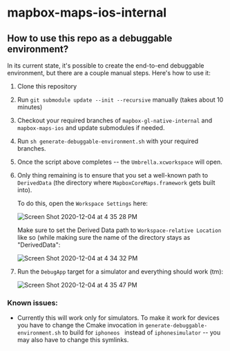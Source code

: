 # mapbox-maps-ios-internal

## How to use this repo as a debuggable environment?

In its current state, it's possible to create the end-to-end debuggable environment, but there are a couple manual steps. Here's how to use it:
1. Clone this repository
2. Run `git submodule update --init --recursive` manually (takes about 10 minutes)
3. Checkout your required branches of `mapbox-gl-native-internal` and `mapbox-maps-ios` and update submodules if needed.
4. Run `sh generate-debuggable-environment.sh` with your required branches. 
5. Once the script above completes -- the `Umbrella.xcworkspace` will open.
6. Only thing remaining is to ensure that you set a well-known path to `DerivedData` (the directory where `MapboxCoreMaps.framework` gets built into). 

   To do this, open the `Workspace Settings` here:

   ![Screen Shot 2020-12-04 at 4 35 28 PM](https://user-images.githubusercontent.com/6844889/101218237-bb254e80-3650-11eb-80e3-f266dd28962a.png)

   Make sure to set the Derived Data path to `Workspace-relative Location` like so (while making sure the name of the directory stays as "DerivedData":
   
   ![Screen Shot 2020-12-04 at 4 34 32 PM](https://user-images.githubusercontent.com/6844889/101218467-1d7e4f00-3651-11eb-9ae9-38ce705c91b6.png)

7. Run the `DebugApp` target for a simulator and everything should work (tm):
   
   ![Screen Shot 2020-12-04 at 4 35 47 PM](https://user-images.githubusercontent.com/6844889/101218658-7bab3200-3651-11eb-9933-c1f8420695dd.png)



### Known issues:
- Currently this will work only for simulators. To make it work for devices you have to change the Cmake invocation in `generate-debuggable-environment.sh` to build for `iphoneos ` instead of `iphonesimulator` -- you may also have to change this symlinks.
